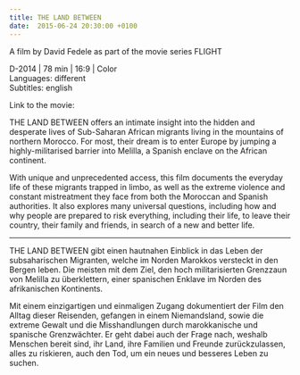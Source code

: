 ```yaml
---
title: THE LAND BETWEEN
date:  2015-06-24 20:30:00 +0100
---
```


A film by David Fedele as part of the movie series FLIGHT



D-2014 | 78 min | 16:9 | Color <br>
Languages: different <br>
Subtitles: english



Link to the movie: <a href=""></a>


THE LAND BETWEEN offers an intimate insight into the hidden and
desperate lives of Sub-Saharan African migrants living in the mountains of
northern Morocco. For most, their dream is to enter Europe by jumping a
highly-militarised barrier into Melilla, a Spanish enclave on the African
continent.



With unique and unprecedented access, this film documents the everyday life of
these migrants trapped in limbo, as well as the extreme violence and constant
mistreatment they face from both the Moroccan and Spanish authorities. It also
explores many universal questions, including how and why people are prepared to
risk everything, including their life, to leave their country, their family and
friends, in search of a new and better life.



<hr>


THE LAND BETWEEN gibt einen hautnahen Einblick in das Leben der
subsaharischen Migranten, welche im Norden Marokkos versteckt in den
Bergen leben. Die meisten mit dem Ziel, den hoch militarisierten Grenzzaun
von Melilla zu überklettern, einer spanischen Enklave im Norden des
afrikanischen Kontinents.



Mit einem einzigartigen und einmaligen Zugang dokumentiert der Film den Alltag
dieser Reisenden, gefangen in einem Niemandsland, sowie die extreme Gewalt
und die Misshandlungen durch marokkanische und spanische Grenzwächter. Er
geht dabei auch der Frage nach, weshalb Menschen bereit sind, ihr Land,
ihre Familien und Freunde zurückzulassen, alles zu riskieren, auch den
Tod, um ein neues und besseres Leben zu suchen.


